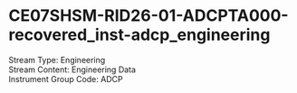 # CE07SHSM-RID26-01-ADCPTA000-recovered_inst-adcp_engineering

Stream Type: Engineering<br>
Stream Content: Engineering Data<br>
Instrument Group Code: ADCP<br>
